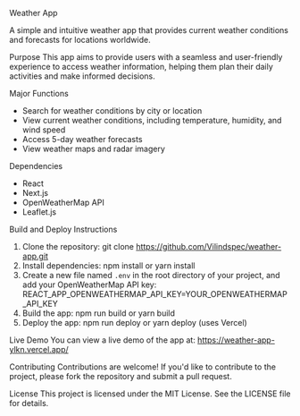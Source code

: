 Weather App

A simple and intuitive weather app that provides current weather conditions and forecasts for locations worldwide.

Purpose
This app aims to provide users with a seamless and user-friendly experience to access weather information, helping them plan their daily activities and make informed decisions.

Major Functions
- Search for weather conditions by city or location
- View current weather conditions, including temperature, humidity, and wind speed
- Access 5-day weather forecasts
- View weather maps and radar imagery

Dependencies
- React
- Next.js
- OpenWeatherMap API
- Leaflet.js

Build and Deploy Instructions
1. Clone the repository: git clone https://github.com/Vilindspec/weather-app.git
2. Install dependencies: npm install or yarn install
3. Create a new file named `.env` in the root directory of your project, and add your OpenWeatherMap API key: REACT_APP_OPENWEATHERMAP_API_KEY=YOUR_OPENWEATHERMAP_API_KEY
4. Build the app: npm run build or yarn build
5. Deploy the app: npm run deploy or yarn deploy (uses Vercel)

Live Demo
You can view a live demo of the app at: https://weather-app-ylkn.vercel.app/

Contributing
Contributions are welcome! If you'd like to contribute to the project, please fork the repository and submit a pull request.

License
This project is licensed under the MIT License. See the LICENSE file for details.